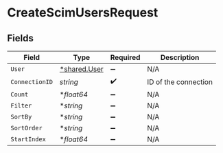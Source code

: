 # CreateScimUsersRequest


## Fields

| Field                                              | Type                                               | Required                                           | Description                                        |
| -------------------------------------------------- | -------------------------------------------------- | -------------------------------------------------- | -------------------------------------------------- |
| `User`                                             | [*shared.User](../../../pkg/models/shared/user.md) | :heavy_minus_sign:                                 | N/A                                                |
| `ConnectionID`                                     | *string*                                           | :heavy_check_mark:                                 | ID of the connection                               |
| `Count`                                            | **float64*                                         | :heavy_minus_sign:                                 | N/A                                                |
| `Filter`                                           | **string*                                          | :heavy_minus_sign:                                 | N/A                                                |
| `SortBy`                                           | **string*                                          | :heavy_minus_sign:                                 | N/A                                                |
| `SortOrder`                                        | **string*                                          | :heavy_minus_sign:                                 | N/A                                                |
| `StartIndex`                                       | **float64*                                         | :heavy_minus_sign:                                 | N/A                                                |
